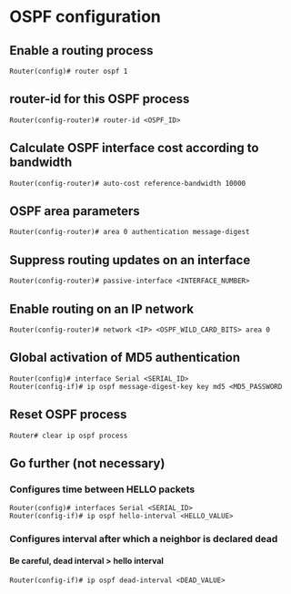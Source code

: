 # OSPF configuration

## Enable a routing process

    Router(config)# router ospf 1

## router-id for this OSPF process

    Router(config-router)# router-id <OSPF_ID>

## Calculate OSPF interface cost according to bandwidth

    Router(config-router)# auto-cost reference-bandwidth 10000

## OSPF area parameters

    Router(config-router)# area 0 authentication message-digest

## Suppress routing updates on an interface

    Router(config-router)# passive-interface <INTERFACE_NUMBER>

## Enable routing on an IP network

    Router(config-router)# network <IP> <OSPF_WILD_CARD_BITS> area 0

## Global activation of MD5 authentication

    Router(config)# interface Serial <SERIAL_ID>
    Router(config-if)# ip ospf message-digest-key key md5 <MD5_PASSWORD

## Reset OSPF process

    Router# clear ip ospf process

## Go further (not necessary)

### Configures time between HELLO packets

    Router(config)# interfaces Serial <SERIAL_ID>
    Router(config-if)# ip ospf hello-interval <HELLO_VALUE>

### Configures interval after which a neighbor is declared dead

#### Be careful, dead interval > hello interval

    Router(config-if)# ip ospf dead-interval <DEAD_VALUE>

